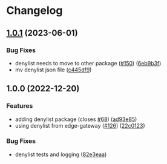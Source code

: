 # Changelog

## [1.0.1](https://github.com/web3-storage/reads/compare/denylist-v1.0.0...denylist-v1.0.1) (2023-06-01)


### Bug Fixes

* denylist needs to move to other package ([#150](https://github.com/web3-storage/reads/issues/150)) ([6eb9b3f](https://github.com/web3-storage/reads/commit/6eb9b3f99bb62ba0158c417623f0e98cf9a82ee2))
* mv denylist json file ([c445df9](https://github.com/web3-storage/reads/commit/c445df9fdbcb9fd8c2f9775a86f4554c297f67b3))

## 1.0.0 (2022-12-20)


### Features

* adding denylist package (closes [#68](https://github.com/web3-storage/reads/issues/68)) ([ad93e85](https://github.com/web3-storage/reads/commit/ad93e85747b7751259c73d1ab52442587d3fde13))
* using denylist from edge-gateway ([#126](https://github.com/web3-storage/reads/issues/126)) ([22c0123](https://github.com/web3-storage/reads/commit/22c012362ba15ac5f2ec6547374622c8c5e60302))


### Bug Fixes

* denylist tests and logging ([82e3eaa](https://github.com/web3-storage/reads/commit/82e3eaadf57026038168f4c8828821317064b1dc))
